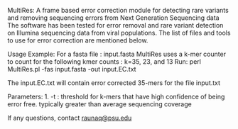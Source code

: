 MultiRes: A frame based error correction module for detecting rare variants and removing sequencing errors from Next Generation Sequencing data
The software has been tested for error removal and rare variant detection on Illumina sequencing data from viral populations. The list of files and tools to use for error correction are mentioned below. 


Usage Example: 
For a fasta file : input.fasta
MultiRes uses a k-mer counter to count for the following kmer counts : k=35, 23, and 13
Run: 
perl MultiRes.pl -fas input.fasta -out input.EC.txt 

The input.EC.txt will contain error corrected 35-mers for the file input.txt 

Parameters:
	1. -t : threshold for k-mers that have high confidence of being error free. typically greater than average sequencing coverage



If any questions, contact raunaq@psu.edu

